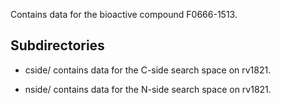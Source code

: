 Contains data for the bioactive compound F0666-1513.

## Subdirectories

- cside/ contains data for the C-side search space on rv1821.

- nside/ contains data for the N-side search space on rv1821.

